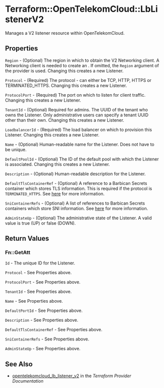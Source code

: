 # Terraform::OpenTelekomCloud::LbListenerV2

Manages a V2 listener resource within OpenTelekomCloud.

## Properties

`Region` - (Optional) The region in which to obtain the V2 Networking client.
A Networking client is needed to create an . If omitted, the
`Region` argument of the provider is used. Changing this creates a new
Listener.

`Protocol` - (Required) The protocol - can either be TCP, HTTP, HTTPS or TERMINATED_HTTPS.
Changing this creates a new Listener.

`ProtocolPort` - (Required) The port on which to listen for client traffic.
Changing this creates a new Listener.

`TenantId` - (Optional) Required for admins. The UUID of the tenant who owns
the Listener.  Only administrative users can specify a tenant UUID
other than their own. Changing this creates a new Listener.

`LoadbalancerId` - (Required) The load balancer on which to provision this
Listener. Changing this creates a new Listener.

`Name` - (Optional) Human-readable name for the Listener. Does not have
to be unique.

`DefaultPoolId` - (Optional) The ID of the default pool with which the
Listener is associated. Changing this creates a new Listener.

`Description` - (Optional) Human-readable description for the Listener.

`DefaultTlsContainerRef` - (Optional) A reference to a Barbican Secrets
container which stores TLS information. This is required if the protocol
is `TERMINATED_HTTPS`. See
[here](https://wiki.openstack.org/wiki/Network/LBaaS/docs/how-to-create-tls-loadbalancer)
for more information.

`SniContainerRefs` - (Optional) A list of references to Barbican Secrets
containers which store SNI information. See
[here](https://wiki.openstack.org/wiki/Network/LBaaS/docs/how-to-create-tls-loadbalancer)
for more information.

`AdminStateUp` - (Optional) The administrative state of the Listener.
A valid value is true (UP) or false (DOWN).


## Return Values

### Fn::GetAtt

`Id` - The unique ID for the Listener.

`Protocol` - See Properties above.

`ProtocolPort` - See Properties above.

`TenantId` - See Properties above.

`Name` - See Properties above.

`DefaultPortId` - See Properties above.

`Description` - See Properties above.

`DefaultTlsContainerRef` - See Properties above.

`SniContainerRefs` - See Properties above.

`AdminStateUp` - See Properties above.

## See Also

* [opentelekomcloud_lb_listener_v2](https://www.terraform.io/docs/providers/opentelekomcloud/r/lb_listener_v2.html) in the _Terraform Provider Documentation_